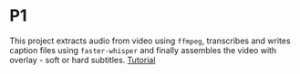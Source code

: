 # P1

This project extracts audio from video using `ffmpeg`,
transcribes and writes caption files using `faster-whisper` and
finally assembles the video with overlay - soft or hard subtitles.
[Tutorial](https://www.digitalocean.com/community/tutorials/how-to-generate-and-add-subtitles-to-videos-using-python-openai-whisper-and-ffmpeg)

